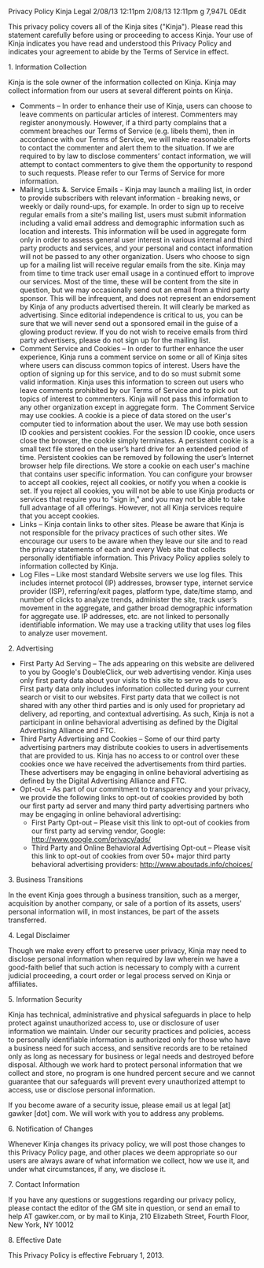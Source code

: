 Privacy Policy Kinja Legal 2/08/13 12:11pm 2/08/13 12:11pm g 7,947L 0Edit

This privacy policy covers all of the Kinja sites ("Kinja"). Please read this statement carefully before using or proceeding to access Kinja. Your use of Kinja indicates you have read and understood this Privacy Policy and indicates your agreement to abide by the Terms of Service in effect.

1\. Information Collection

Kinja is the sole owner of the information collected on Kinja. Kinja may collect information from our users at several different points on Kinja.

*   Comments – In order to enhance their use of Kinja, users can choose to leave comments on particular articles of interest. Commenters may register anonymously. However, if a third party complains that a comment breaches our Terms of Service (e.g. libels them), then in accordance with our Terms of Service, we will make reasonable efforts to contact the commenter and alert them to the situation. If we are required to by law to disclose commenters’ contact information, we will attempt to contact commenters to give them the opportunity to respond to such requests. Please refer to our Terms of Service for more information.
*   Mailing Lists &. Service Emails - Kinja may launch a mailing list, in order to provide subscribers with relevant information - breaking news, or weekly or daily round-ups, for example. In order to sign up to receive regular emails from a site's mailing list, users must submit information including a valid email address and demographic information such as location and interests. This information will be used in aggregate form only in order to assess general user interest in various internal and third party products and services, and your personal and contact information will not be passed to any other organization. Users who choose to sign up for a mailing list will receive regular emails from the site. Kinja may from time to time track user email usage in a continued effort to improve our services. Most of the time, these will be content from the site in question, but we may occasionally send out an email from a third party sponsor. This will be infrequent, and does not represent an endorsement by Kinja of any products advertised therein. It will clearly be marked as advertising. Since editorial independence is critical to us, you can be sure that we will never send out a sponsored email in the guise of a glowing product review. If you do not wish to receive emails from third party advertisers, please do not sign up for the mailing list.
*   Comment Service and Cookies – In order to further enhance the user experience, Kinja runs a comment service on some or all of Kinja sites where users can discuss common topics of interest. Users have the option of signing up for this service, and to do so must submit some valid information. Kinja uses this information to screen out users who leave comments prohibited by our Terms of Service and to pick out topics of interest to commenters. Kinja will not pass this information to any other organization except in aggregate form.  The Comment Service may use cookies. A cookie is a piece of data stored on the user's computer tied to information about the user. We may use both session ID cookies and persistent cookies. For the session ID cookie, once users close the browser, the cookie simply terminates. A persistent cookie is a small text file stored on the user’s hard drive for an extended period of time. Persistent cookies can be removed by following the user’s Internet browser help file directions. We store a cookie on each user's machine that contains user specific information. You can configure your browser to accept all cookies, reject all cookies, or notify you when a cookie is set. If you reject all cookies, you will not be able to use Kinja products or services that require you to "sign in," and you may not be able to take full advantage of all offerings. However, not all Kinja services require that you accept cookies.
*   Links – Kinja contain links to other sites. Please be aware that Kinja is not responsible for the privacy practices of such other sites. We encourage our users to be aware when they leave our site and to read the privacy statements of each and every Web site that collects personally identifiable information. This Privacy Policy applies solely to information collected by Kinja.
*   Log Files – Like most standard Website servers we use log files. This includes internet protocol (IP) addresses, browser type, internet service provider (ISP), referring/exit pages, platform type, date/time stamp, and number of clicks to analyze trends, administer the site, track user’s movement in the aggregate, and gather broad demographic information for aggregate use. IP addresses, etc. are not linked to personally identifiable information. We may use a tracking utility that uses log files to analyze user movement.

2\. Advertising

*   First Party Ad Serving – The ads appearing on this website are delivered to you by Google's DoubleClick, our web advertising vendor. Kinja uses only first party data about your visits to this site to serve ads to you. First party data only includes information collected during your current search or visit to our websites. First party data that we collect is not shared with any other third parties and is only used for proprietary ad delivery, ad reporting, and contextual advertising. As such, Kinja is not a participant in online behavioral advertising as defined by the Digital Advertising Alliance and FTC.
*   Third Party Advertising and Cookies – Some of our third party advertising partners may distribute cookies to users in advertisements that are provided to us. Kinja has no access to or control over these cookies once we have received the advertisements from third parties. These advertisers may be engaging in online behavioral advertising as defined by the Digital Advertising Alliance and FTC.
*   Opt-out – As part of our commitment to transparency and your privacy, we provide the following links to opt-out of cookies provided by both our first party ad server and many third party advertising partners who may be engaging in online behavioral advertising:
    *   First Party Opt-out – Please visit this link to opt-out of cookies from our first party ad serving vendor, Google: http://www.google.com/privacy/ads/
    *   Third Party and Online Behavioral Advertising Opt-out – Please visit this link to opt-out of cookies from over 50+ major third party behavioral advertising providers: http://www.aboutads.info/choices/

3\. Business Transitions

In the event Kinja goes through a business transition, such as a merger, acquisition by another company, or sale of a portion of its assets, users' personal information will, in most instances, be part of the assets transferred.

4\. Legal Disclaimer

Though we make every effort to preserve user privacy, Kinja may need to disclose personal information when required by law wherein we have a good-faith belief that such action is necessary to comply with a current judicial proceeding, a court order or legal process served on Kinja or affiliates.

5\. Information Security

Kinja has technical, administrative and physical safeguards in place to help protect against unauthorized access to, use or disclosure of user information we maintain. Under our security practices and policies, access to personally identifiable information is authorized only for those who have a business need for such access, and sensitive records are to be retained only as long as necessary for business or legal needs and destroyed before disposal. Although we work hard to protect personal information that we collect and store, no program is one hundred percent secure and we cannot guarantee that our safeguards will prevent every unauthorized attempt to access, use or disclose personal information.

If you become aware of a security issue, please email us at legal \[at\] gawker \[dot\] com. We will work with you to address any problems.

6\. Notification of Changes

Whenever Kinja changes its privacy policy, we will post those changes to this Privacy Policy page, and other places we deem appropriate so our users are always aware of what information we collect, how we use it, and under what circumstances, if any, we disclose it.

7\. Contact Information

If you have any questions or suggestions regarding our privacy policy, please contact the editor of the GM site in question, or send an email to help AT gawker.com, or by mail to Kinja, 210 Elizabeth Street, Fourth Floor, New York, NY 10012

8\. Effective Date

This Privacy Policy is effective February 1, 2013.